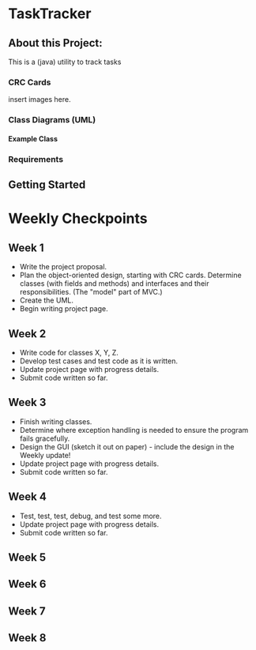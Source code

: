 # TaskTracker
## About this Project:
This is a (java) utility to track tasks

### CRC Cards
insert images here.

### Class Diagrams (UML)
#### Example Class
<insert image here of example class CRC cards>

### Requirements

## Getting Started

# Weekly Checkpoints

## Week 1

- Write the project proposal.
- Plan the object-oriented design, starting with CRC cards.  Determine classes (with fields and methods) and interfaces and their responsibilities. (The "model" part of MVC.)
- Create the UML.
- Begin writing project page.

## Week 2

- Write code for classes X, Y, Z.
- Develop test cases and test code as it is written.
- Update project page with progress details.
- Submit code written so far.

## Week 3

- Finish writing classes.
- Determine where exception handling is needed to ensure the program fails gracefully.
- Design the GUI (sketch it out on paper) - include the design in the Weekly update!
- Update project page with progress details.
- Submit code written so far.

## Week 4

- Test, test, test, debug, and test some more.
- Update project page with progress details.
- Submit code written so far.

## Week 5

## Week 6

## Week 7

## Week 8
